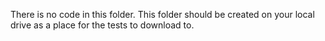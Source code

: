 There is no code in this folder. This folder should be created on your local drive as a place for the tests to download to. 
